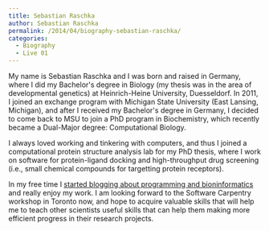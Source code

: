 ```yaml
---
title: Sebastian Raschka
author: Sebastian Raschka
permalink: /2014/04/biography-sebastian-raschka/
categories:
  - Biography
  - Live 01
---
```

My name is Sebastian Raschka and I was born and raised in Germany, where I did my Bachelor's degree in Biology (my thesis was in the area of developmental genetics) at Heinrich-Heine University, Duesseldorf. In 2011, I joined an exchange program with Michigan State University (East Lansing, Michigan), and after I received my Bachelor's degree in Germany, I decided to come back to MSU to join a PhD program in Biochemistry, which recently became a Dual-Major degree: Computational Biology.

I always loved working and tinkering with computers, and thus I joined a computational protein structure analysis lab for my PhD thesis, where I work on software for protein-ligand docking and high-throughput drug screening (i.e., small chemical compounds for targetting protein receptors).

In my free time I <a href="http://www.sebastianraschka.com" target="_blank">started blogging about programming and bioninformatics</a> and really enjoy my work. I am looking forward to the Software Carpentry workshop in Toronto now, and hope to acquire valuable skills that will help me to teach other scientists useful skills that can help them making more efficient progress in their research projects.
